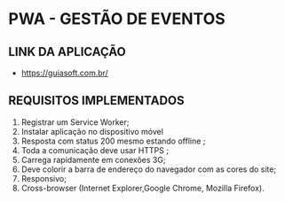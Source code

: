 # PWA - GESTÃO DE EVENTOS 

## LINK DA APLICAÇÃO

-   https://guiasoft.com.br/

## REQUISITOS IMPLEMENTADOS

1.	Registrar um Service Worker;
2.  Instalar aplicação no dispositivo móvel
3.  Resposta com status 200 mesmo estando offline ;
4.  Toda a comunicação deve usar HTTPS ;
5.	Carrega rapidamente em conexões 3G;
7.	Deve colorir a barra de endereço do navegador com as cores do site;
8.	Responsivo;
9.	Cross-browser (Internet Explorer,Google Chrome, Mozilla Firefox).